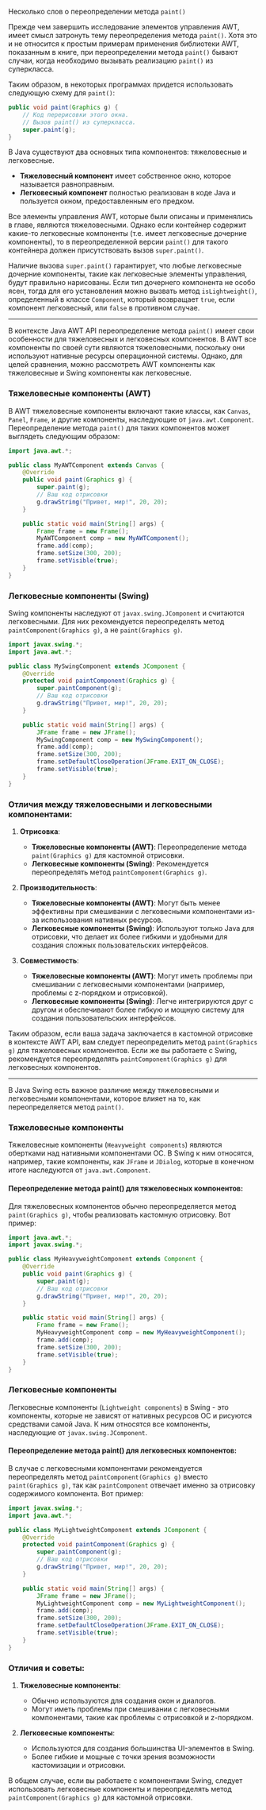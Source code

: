 
Несколько слов о переопределении метода `paint()`

Прежде чем завершить исследование элементов управления AWT, имеет смысл затронуть тему переопределения метода `paint()`. Хотя это и не относится к простым примерам применения библиотеки AWT, показанным в книге, при переопределении метода `paint()` бывают случаи, когда необходимо вызывать реализацию `paint()` из суперкласса. 

Таким образом, в некоторых программах придется использовать следующую схему для `paint()`:

```java
public void paint(Graphics g) {
    // Код перерисовки этого окна.
    // Вызов paint() из суперкласса.
    super.paint(g);
}
```

В Java существуют два основных типа компонентов: тяжеловесные и легковесные. 

- **Тяжеловесный компонент** имеет собственное окно, которое называется равноправным. 
- **Легковесный компонент** полностью реализован в коде Java и пользуется окном, предоставленным его предком.

Все элементы управления AWT, которые были описаны и применялись в главе, являются тяжеловесными. Однако если контейнер содержит какие-то легковесные компоненты (т.е. имеет легковесные дочерние компоненты), то в переопределенной версии `paint()` для такого контейнера должен присутствовать вызов `super.paint()`. 

Наличие вызова `super.paint()` гарантирует, что любые легковесные дочерние компоненты, такие как легковесные элементы управления, будут правильно нарисованы. Если тип дочернего компонента не особо ясен, тогда для его установления можно вызвать метод `isLightweight()`, определенный в классе `Component`, который возвращает `true`, если компонент легковесный, или `false` в противном случае.

----
В контексте Java AWT API переопределение метода `paint()` имеет свои особенности для тяжеловесных и легковесных компонентов. В AWT все компоненты по своей сути являются тяжеловесными, поскольку они используют нативные ресурсы операционной системы. Однако, для целей сравнения, можно рассмотреть AWT компоненты как тяжеловесные и Swing компоненты как легковесные.

### Тяжеловесные компоненты (AWT)
В AWT тяжеловесные компоненты включают такие классы, как `Canvas`, `Panel`, `Frame`, и другие компоненты, наследующие от `java.awt.Component`. Переопределение метода `paint()` для таких компонентов может выглядеть следующим образом:

```java
import java.awt.*;

public class MyAWTComponent extends Canvas {
    @Override
    public void paint(Graphics g) {
        super.paint(g);
        // Ваш код отрисовки
        g.drawString("Привет, мир!", 20, 20);
    }

    public static void main(String[] args) {
        Frame frame = new Frame();
        MyAWTComponent comp = new MyAWTComponent();
        frame.add(comp);
        frame.setSize(300, 200);
        frame.setVisible(true);
    }
}
```

### Легковесные компоненты (Swing)
Swing компоненты наследуют от `javax.swing.JComponent` и считаются легковесными. Для них рекомендуется переопределять метод `paintComponent(Graphics g)`, а не `paint(Graphics g)`.

```java
import javax.swing.*;
import java.awt.*;

public class MySwingComponent extends JComponent {
    @Override
    protected void paintComponent(Graphics g) {
        super.paintComponent(g);
        // Ваш код отрисовки
        g.drawString("Привет, мир!", 20, 20);
    }

    public static void main(String[] args) {
        JFrame frame = new JFrame();
        MySwingComponent comp = new MySwingComponent();
        frame.add(comp);
        frame.setSize(300, 200);
        frame.setDefaultCloseOperation(JFrame.EXIT_ON_CLOSE);
        frame.setVisible(true);
    }
}
```

### Отличия между тяжеловесными и легковесными компонентами:

1. **Отрисовка**:
    - **Тяжеловесные компоненты (AWT)**: Переопределение метода `paint(Graphics g)` для кастомной отрисовки.
    - **Легковесные компоненты (Swing)**: Рекомендуется переопределять метод `paintComponent(Graphics g)`.

2. **Производительность**:
    - **Тяжеловесные компоненты (AWT)**: Могут быть менее эффективны при смешивании с легковесными компонентами из-за использования нативных ресурсов.
    - **Легковесные компоненты (Swing)**: Используют только Java для отрисовки, что делает их более гибкими и удобными для создания сложных пользовательских интерфейсов.

3. **Совместимость**:
    - **Тяжеловесные компоненты (AWT)**: Могут иметь проблемы при смешивании с легковесными компонентами (например, проблемы с z-порядком и отрисовкой).
    - **Легковесные компоненты (Swing)**: Легче интегрируются друг с другом и обеспечивают более гибкую и мощную систему для создания пользовательских интерфейсов.

Таким образом, если ваша задача заключается в кастомной отрисовке в контексте AWT API, вам следует переопределить метод `paint(Graphics g)` для тяжеловесных компонентов. Если же вы работаете с Swing, рекомендуется переопределять `paintComponent(Graphics g)` для легковесных компонентов.

---
В Java Swing есть важное различие между тяжеловесными и легковесными компонентами, которое влияет на то, как переопределяется метод `paint()`.

### Тяжеловесные компоненты
Тяжеловесные компоненты (`Heavyweight components`) являются обертками над нативными компонентами ОС. В Swing к ним относятся, например, такие компоненты, как `JFrame` и `JDialog`, которые в конечном итоге наследуются от `java.awt.Component`.

#### Переопределение метода paint() для тяжеловесных компонентов:
Для тяжеловесных компонентов обычно переопределяется метод `paint(Graphics g)`, чтобы реализовать кастомную отрисовку. Вот пример:

```java
import java.awt.*;
import javax.swing.*;

public class MyHeavyweightComponent extends Component {
    @Override
    public void paint(Graphics g) {
        super.paint(g);
        // Ваш код отрисовки
        g.drawString("Привет, мир!", 20, 20);
    }

    public static void main(String[] args) {
        Frame frame = new Frame();
        MyHeavyweightComponent comp = new MyHeavyweightComponent();
        frame.add(comp);
        frame.setSize(300, 200);
        frame.setVisible(true);
    }
}
```

### Легковесные компоненты
Легковесные компоненты (`Lightweight components`) в Swing - это компоненты, которые не зависят от нативных ресурсов ОС и рисуются средствами самой Java. К ним относятся все компоненты, наследующие от `javax.swing.JComponent`.

#### Переопределение метода paint() для легковесных компонентов:
В случае с легковесными компонентами рекомендуется переопределять метод `paintComponent(Graphics g)` вместо `paint(Graphics g)`, так как `paintComponent` отвечает именно за отрисовку содержимого компонента. Вот пример:

```java
import javax.swing.*;
import java.awt.*;

public class MyLightweightComponent extends JComponent {
    @Override
    protected void paintComponent(Graphics g) {
        super.paintComponent(g);
        // Ваш код отрисовки
        g.drawString("Привет, мир!", 20, 20);
    }

    public static void main(String[] args) {
        JFrame frame = new JFrame();
        MyLightweightComponent comp = new MyLightweightComponent();
        frame.add(comp);
        frame.setSize(300, 200);
        frame.setDefaultCloseOperation(JFrame.EXIT_ON_CLOSE);
        frame.setVisible(true);
    }
}
```

### Отличия и советы:
1. **Тяжеловесные компоненты**:
    - Обычно используются для создания окон и диалогов.
    - Могут иметь проблемы при смешивании с легковесными компонентами, такие как проблемы с отрисовкой и z-порядком.

2. **Легковесные компоненты**:
    - Используются для создания большинства UI-элементов в Swing.
    - Более гибкие и мощные с точки зрения возможности кастомизации и отрисовки.

В общем случае, если вы работаете с компонентами Swing, следует использовать легковесные компоненты и переопределять метод `paintComponent(Graphics g)` для кастомной отрисовки.
